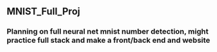 ## MNIST_Full_Proj

### Planning on full neural net mnist number detection, might practice full stack and make a front/back end and website